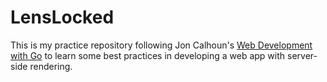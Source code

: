 # LensLocked

This is my practice repository following Jon Calhoun's [Web Development with Go](https://www.usegolang.com/) to learn some best practices in developing a web app with server-side rendering.
